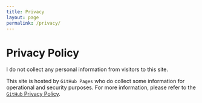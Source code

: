 ```yaml
---
title: Privacy
layout: page
permalink: /privacy/
---
```


# Privacy Policy

I do not collect any personal information from visitors to this site. 

This site is hosted by `GitHub Pages` who do collect some information for operational and security purposes. For more information, please refer to the [`GitHub` Privacy Policy](https://docs.github.com/en/site-policy/privacy-policies/github-privacy-statement).
